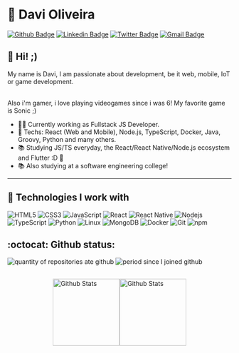 # :blue_heart: Davi Oliveira

[![Github Badge](https://img.shields.io/badge/-Github-000?style=flat-square&logo=Github&logoColor=white&link=https://github.com/davioliveira-dev)](https://github.com/davioliveira-dev)
[![Linkedin Badge](https://img.shields.io/badge/-LinkedIn-blue?style=flat-square&logo=Linkedin&logoColor=white&link=https://www.linkedin.com/in/davioliveira-dev/)](https://www.linkedin.com/in/davioliveira-dev/)
[![Twitter Badge](https://img.shields.io/badge/-Twitter-1ca0f1?style=flat-square&labelColor=1ca0f1&logo=twitter&logoColor=white&link=https://twitter.com/davi_oliveirab)](https://twitter.com/davi_oliveirab)
[![Gmail Badge](https://img.shields.io/badge/-Gmail-c14438?style=flat-square&logo=Gmail&logoColor=white&link=mailto:davioliveira-dev@outlook.com)](mailto:davioliveira-dev@outlook.com)

## :vulcan_salute: Hi! ;)

My name is Davi, I am passionate about development, be it web, mobile, IoT or game development.

<br> Also i'm gamer, i love playing videogames since i was 6! My favorite game is Sonic ;)

- :office_worker: Currently working as Fullstack JS Developer.
- :blue_heart: Techs: React (Web and Mobile), Node.js, TypeScript, Docker, Java, Groovy, Python and many others.
- :books: Studying JS/TS everyday, the React/React Native/Node.js ecosystem and Flutter :D :blue_heart:
- :books: Also studying at a software engineering college!

---

## :hammer: Technologies I work with

![HTML5](https://img.shields.io/badge/-HTML5-E34F26?style=for-the-badge&logo=html5&logoColor=white)
![CSS3](https://img.shields.io/badge/-CSS3-549FDE?style=for-the-badge&logo=css3&logoColor=white)
![JavaScript](https://img.shields.io/badge/-JavaScript-F7B93E?style=for-the-badge&logo=javascript&logoColor=fff)
![React](https://img.shields.io/badge/-React.js-45b8d8?style=for-the-badge&logo=react&logoColor=white)
![React Native](https://img.shields.io/badge/-React%20Native-45b8d8?style=for-the-badge&logo=react&logoColor=white)
![Nodejs](https://img.shields.io/badge/-Node.js-43853d?style=for-the-badge&logo=nodemon&logoColor=white)
![TypeScript](https://img.shields.io/badge/-TypeScript-0077C6?style=for-the-badge&logo=typescript&logoColor=fff)
![Python](https://img.shields.io/badge/-Python-4B8BBE?style=for-the-badge&logo=python&logoColor=white)
![Linux](https://img.shields.io/badge/-Linux-16C60C?style=for-the-badge&logo=linux&logoColor=white)
![MongoDB](https://img.shields.io/badge/-MongoDB-13aa52?style=for-the-badge&logo=mongodb&logoColor=white)
![Docker](https://img.shields.io/badge/-Docker-46a2f1?style=for-the-badge&logo=docker&logoColor=white)
![Git](https://img.shields.io/badge/-Git-F05032?style=for-the-badge&logo=git&logoColor=white)
![npm](https://img.shields.io/badge/-NPM-CB3837?style=for-the-badge&logo=npm&logoColor=white)

## :octocat: Github status:

<div>
  <img  src="https://badges.pufler.dev/repos/davioliveira-dev" alt="quantity of repositories ate github"  /> 
  <img  src="https://badges.pufler.dev/years/davioliveira-dev" alt="period since I joined github" />
</div>

<div style="display: flex; flex-wrap: wrap; justify-content: center; margin: 30px 0;">  
  <img height="150px" src="https://github-readme-stats.vercel.app/api/top-langs/?username=davioliveira-dev&layout=compact&count_private=true&theme=tokyonight" alt="Github Stats" />
  <img height="150px" src="https://github-readme-stats.vercel.app/api?show_icons=true&include_all_commits=true&username=davioliveira-dev&count_private=true&theme=tokyonight" alt="Github Stats" />
  <br />
</div>
